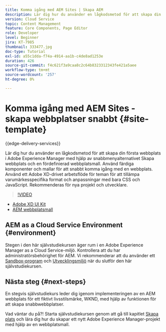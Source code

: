 ```yaml
---
title: Komma igång med AEM Sites | Skapa AEM
description: Lär dig hur du använder en lågkodsmetod för att skapa din första webbplats i Adobe Experience Manager med hjälp av snabbmenyalternativet Skapa webbplats och en fördefinierad webbplatsmall. Använd färdiga komponenter och mallar för att snabbt komma igång med en webbplats. Använd ett Adobe XD-drivet arbetsflöde för teman för att tillämpa varumärkesspecifika format och anpassningar med bara CSS och JavaScript. Rekommenderas för nya projekt och utvecklare.
version: Cloud Service
topic: Content Management
feature: Core Components, Page Editor
role: Developer
level: Beginner
jira: KT-7985
thumbnail: 333477.jpg
doc-type: Tutorial
exl-id: a55c1dda-f74a-4914-aa1b-c4de8ad1253e
duration: 426
source-git-commit: f4c621f3a9caa8c2c64b8323312343fe421a5aee
workflow-type: tm+mt
source-wordcount: '257'
ht-degree: 0%

---
```


# Komma igång med AEM Sites - skapa webbplatser snabbt {#site-template}

{{edge-delivery-services}}

Lär dig hur du använder en lågkodsmetod för att skapa din första webbplats i Adobe Experience Manager med hjälp av snabbmenyalternativet Skapa webbplats och en fördefinierad webbplatsmall. Använd färdiga komponenter och mallar för att snabbt komma igång med en webbplats. Använd ett Adobe XD-drivet arbetsflöde för teman för att tillämpa varumärkesspecifika format och anpassningar med bara CSS och JavaScript. Rekommenderas för nya projekt och utvecklare.

>[!VIDEO](https://video.tv.adobe.com/v/333477?quality=12&learn=on)

* [Adobe XD UI Kit](https://github.com/adobe/aem-site-template-basic/blob/main/files/wireframe.xd)
* [AEM webbplatsmall](https://github.com/adobe/aem-site-template-basic)

## AEM as a Cloud Service Environment {#environment}

Stegen i den här självstudiekursen äger rum i en Adobe Experience Manager as a Cloud Service-miljö. Kontrollera att du har administratörsbehörighet för AEM. Vi rekommenderar att du använder ett [Sandbox-program](https://experienceleague.adobe.com/docs/experience-manager-cloud-service/onboarding/getting-access/sandbox-programs/introduction-sandbox-programs.html) och [Utvecklingsmiljö](https://experienceleague.adobe.com/docs/experience-manager-cloud-service/implementing/using-cloud-manager/manage-environments.html) när du slutför den här självstudiekursen.

## Nästa steg {#next-steps}

En stegvis självstudiekurs leder dig igenom implementeringen av en AEM webbplats för ett fiktivt livsstilsmärke, WKND, med hjälp av funktionen för att skapa snabbwebbplatser.

Vad väntar du på?! Starta självstudiekursen genom att gå till kapitlet [Skapa plats](create-site.md) och lära dig hur du skapar ett nytt Adobe Experience Manager-projekt med hjälp av en webbplatsmall.

